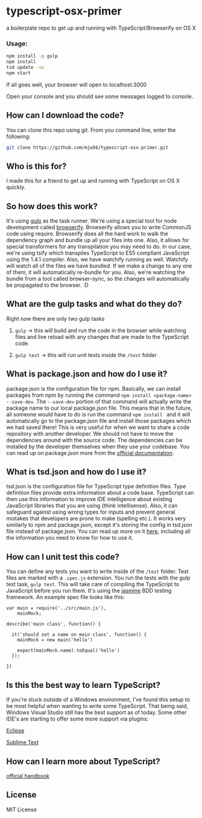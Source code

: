 typescript-osx-primer
====================

a boilerplate repo to get up and running with TypeScript/Browserify on OS X

### Usage:
```bash
npm install -g gulp
npm install
tsd update -so
npm start
```

If all goes well, your browser will open to localhost:3000

Open your console and you should see some messages logged to console.

## How can I download the code?
You can clone this repo using git. From you command line, enter the following:

```bash
git clone https://github.com/mjw56/typescript-osx-primer.git
```

## Who is this for?
I made this for a friend to get up and running with TypeScript on OS X quickly.

## So how does this work?
It's using [gulp](http://gulpjs.com/) as the task runner. We're using a special tool for node
development called [browserify](http://browserify.org/). Browserify allows you to write CommonJS
code using require. Browserify does all the hard work to walk the dependency graph and bundle up
all your files into one. Also, it allows for special transformers for any transpilation you may need to do.
In our case, we're using tsify which transpiles TypeScript to ES5 compliant JavaScript using the 1.4.1 compiler.
Also, we have watchify running as well. Watchify will watch all of the files we have bundled. If we make a change
to any one of them, it will automatically re-bundle for you. Also, we're watching the bundle from a tool called browser-sync, so the changes will automatically be propagated to the browser. :D

## What are the gulp tasks and what do they do?
Right now there are only two gulp tasks

1) ```gulp``` -> this will build and run the code in the browser while watching files and live reload with any changes that are made to the TypeScript code.

2) ```gulp test``` -> this will run unit tests inside the ```/test``` folder

## What is package.json and how do I use it?
package.json is the configuration file for npm. Basically, we can install packages from npm by running the command
```npm install <package-name> --save-dev```. The ```--save-dev``` portion of that command will actually write the package name to our local package.json file. This means that in the future, all someone would have to do is run the command ```npm install ``` and it will automatically go to the package.json file and install those packages which we had saved there! This is very useful for when we want to share a code repository with another developer. We should not have to move the dependencies around with the source code. The dependencies can be installed by the developer themselves when they use your codebase. You can read up on package.json more from the [official documentation](https://docs.npmjs.com/files/package.json).

## What is tsd.json and how do I use it?
tsd.json is the configuration file for TypeScript type definition files. Type definition files provide extra information about a code base. TypeScript can then use this information to improve IDE intelligence about existing JavaScript libraries that you are using (think intellisense). Also, it can safeguard against using wrong types for inputs and prevent general mistakes that developers are prone to make (spelling etc.). It works very similarly to npm and package.json, except it's storing the config in tsd.json file instead of package.json. You can read up more on it [here](https://github.com/DefinitelyTyped/tsd), including all the information you need to know for how to use it.

## How can I unit test this code?
You can define any tests you want to write inside of the ```/test``` folder. Test files are marked with a ```.spec.js``` extension. You run the tests with the gulp test task, ```gulp test```. This will take care of compiling the TypeScript to JavaScript before you run them. It's using the [jasmine](http://jasmine.github.io/2.2/introduction.html) BDD testing framework. An example spec file looks like this:

```
var main = require('../src/main.js'),
    mainMock;

describe('main class', function() {

  it('should set a name on main class', function() {
    mainMock = new main('hello')

    expect(mainMock.name).toEqual('hello')
  });

})

```

## Is this the best way to learn TypeScript?
If you're stuck outside of a Windows environment, I've found this setup to be most helpful
when wanting to write some TypeScript. That being said, Windows Visual Studio still has the
best support as of today. Some other IDE's are starting to offer some more support via plugins:

[Eclipse](https://github.com/palantir/eclipse-typescript)

[Sublime Text](https://github.com/Microsoft/ngconf2015demo/tree/master/sublimetext)

## How can I learn more about TypeScript?
[official handbook](http://www.typescriptlang.org/Handbook)

## License
MIT License
